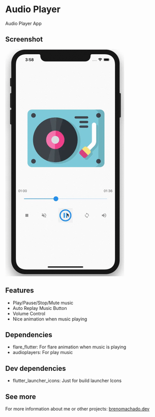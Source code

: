 # Audio Player
Audio Player App

## Screenshot
![Audio Player](demo/demo.gif)

## Features
- Play/Pause/Stop/Mute music
- Auto Replay Music Button
- Volume Control
- Nice animation when music playing

## Dependencies
- flare_flutter: For flare animation when music is playing
- audioplayers:  For play music

## Dev dependencies
- flutter_launcher_icons: Just for build launcher Icons

## See more
For more information about me or other projects: [brenomachado.dev](https://brenomachado.dev)